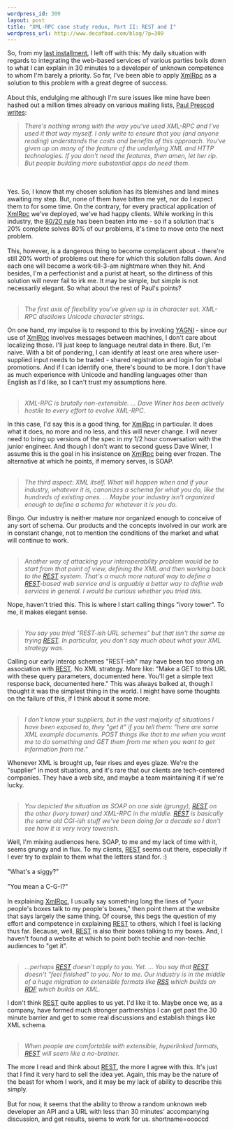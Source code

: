 ```yaml
--- 
wordpress_id: 309
layout: post
title: "XML-RPC case study redux, Part II: REST and I"
wordpress_url: http://www.decafbad.com/blog/?p=309
---
```

So, from my <a href="http://www.decafbad.com/news_archives/000333.phtml">last installment</a>, I left off with this:  My daily situation with regards to integrating the web-based services of various parties boils down to what I can explain in 30 minutes to a developer of unknown competence to whom I'm barely a priority.  So far, I've been able to apply <a href="http://www.decafbad.com/twiki/bin/view/Main/XmlRpc">XmlRpc</a> as a solution to this problem with a great degree of success.
<br /><br />
About this, endulging me although I'm sure issues like mine have been hashed out a million times already on various mailing lists, <a href="http://www.blogstream.com/pauls/1038403139">Paul Prescod writes</a>:<blockquote><i>There's nothing wrong with the way you've used XML-RPC and I've used it that way myself. I only write to ensure that you (and anyone reading) understands the costs and benefits of this approach. You've given up on many of the feature of the underlying XML and HTTP technologies. If you don't need the features, then amen, let her rip. But people building more substantial apps do need them.</i></blockquote>
<br /><br />
Yes.  So, I know that my chosen solution has its blemishes and land mines awaiting my step.  But, none of them have bitten me yet, nor do I expect them to for some time.  On the contrary, for every practical application of <a href="http://www.decafbad.com/twiki/bin/view/Main/XmlRpc">XmlRpc</a> we've deployed, we've had happy clients.  While working in this industry, the <a href="http://www.google.com/search?q=80/20%20rule">80/20 rule</a> has been beaten into me - so if a solution that's 20% complete solves 80% of our problems, it's time to move onto the next problem.
<br /><br />
This, however, is a dangerous thing to become complacent about - there're still 20% worth of problems out there for which this solution falls down.  And each one will become a work-till-3-am nightmare when they hit.  And besides, I'm a perfectionist and a purist at heart, so the dirtiness of this solution will never fail to irk me.  It may be simple, but simple is not necessarily elegant.  So what about the rest of Paul's points?
<br /><br />
<blockquote><i>The first axis of flexibility you've given up is in character set. XML-RPC disallows Unicode character strings.</i></blockquote>On one hand, my impulse is to respond to this by invoking <a href="http://www.acronymfinder.com/af-query.asp?String=exact&amp;Acronym=YAGNI">YAGNI</a> - since our use of <a href="http://www.decafbad.com/twiki/bin/view/Main/XmlRpc">XmlRpc</a> involves messages between machines, I don't care about localizing those.  I'll just keep to language neutral data in there.  But, I'm naive.  With a bit of pondering, I can identify at least one area where user-supplied input needs to be traded - shared registration and login for global promotions.  And if I can identify one, there's bound to be more.  I don't have as much experience with Unicode and handling languages other than English as I'd like, so I can't trust my assumptions here.
<br /><br />
<blockquote><i>XML-RPC is brutally non-extensible. ... Dave Winer has been actively hostile to every effort to evolve XML-RPC.</i></blockquote>In this case, I'd say this is a good thing, for <a href="http://www.decafbad.com/twiki/bin/view/Main/XmlRpc">XmlRpc</a> in particular.  It does what it does, no more and no less, and this will never change.  I will never need to bring up versions of the spec in my 1/2 hour conversation with the junior engineer.  And though I don't want to second guess Dave Winer, I assume this is the goal in his insistence on <a href="http://www.decafbad.com/twiki/bin/view/Main/XmlRpc">XmlRpc</a> being ever frozen.  The alternative at which he points, if memory serves, is SOAP.
<br /><br />
<blockquote><i>The third aspect: XML itself. What will happen when and if your industry, whatever it is, canonizes a schema for what you do, like the hundreds of existing ones. ... Maybe your industry isn't organized enough to define a schema for whatever it is you do.</i></blockquote>Bingo.  Our industry is neither mature nor organized enough to conceive of any sort of schema.  Our products and the concepts involved in our work are in constant change, not to mention the conditions of the market and what will continue to work.
<br /><br />
<blockquote><i>Another way of attacking your interoperability problem would be to start from that point of view, defining the XML and then working back to the <a href="http://www.decafbad.com/twiki/bin/view/Main/REST">REST</a> system. That's a much more natural way to define a <a href="http://www.decafbad.com/twiki/bin/view/Main/REST">REST</a>-based web service and is arguably a better way to define web services in general. I would be curious whether you tried this.</i></blockquote>Nope, haven't tried this.  This is where I start calling things "ivory tower".  To me, it makes elegant sense.  
<br /><br />
<blockquote><i>You say you tried "REST-ish URL schemes" but that isn't the same as trying <a href="http://www.decafbad.com/twiki/bin/view/Main/REST">REST</a>. In particular, you don't say much about what your XML strategy was.</i></blockquote>Calling our early interop schemes "REST-ish" may have been too strong an association with <a href="http://www.decafbad.com/twiki/bin/view/Main/REST">REST</a>.  No XML strategy.  More like: "Make a GET to this URL with these query parameters, documented here.  You'll get a simple text response back, documented here."  This was always balked at, though I thought it was the simplest thing in the world.  I might have some thoughts on the failure of this, if I think about it some more.
<br /><br />
<blockquote><i>I don't know your suppliers, but in the vast majority of situations I have been exposed to, they "get it" if you tell them: "here are some XML example documents. POST things like that to me when you want me to do something and GET them from me when you want to get information from me."</i></blockquote>Whenever XML is brought up, fear rises and eyes glaze.  We're the "supplier" in most situations, and it's rare that our clients are tech-centered companies.  They have a web site, and maybe a team maintaining it if we're lucky.  
<br /><br />
<blockquote><i>You depicted the situation as SOAP on one side (grungy), <a href="http://www.decafbad.com/twiki/bin/view/Main/REST">REST</a> on the other (ivory tower) and XML-RPC in the middle. <a href="http://www.decafbad.com/twiki/bin/view/Main/REST">REST</a> is basically the same old CGI-ish stuff we've been doing for a decade so I don't see how it is very ivory towerish.</blockquote></i>Well, I'm mixing audiences here.  SOAP, to me and my lack of time with it, seems grungy and in flux.  To my clients, <a href="http://www.decafbad.com/twiki/bin/view/Main/REST">REST</a> seems out there, especially if I ever try to explain to them what the letters stand for.  :)
<br /><br />
"What's a siggy?"  
<br /><br />
"You mean a C-G-I?"
<br /><br />
In explaining <a href="http://www.decafbad.com/twiki/bin/view/Main/XmlRpc">XmlRpc</a>, I usually say something long the lines of "your people's boxes talk to my people's boxes," then point them at the website that says largely the same thing.  Of course, this begs the question of my effort and competence in explaining <a href="http://www.decafbad.com/twiki/bin/view/Main/REST">REST</a> to others, which I feel is lacking thus far.  Because, well, <a href="http://www.decafbad.com/twiki/bin/view/Main/REST">REST</a> is also their boxes talking to my boxes.  And, I haven't found a website at which to point both techie and non-techie audiences to "get it".
<br /><br />
<blockquote><i>...perhaps <a href="http://www.decafbad.com/twiki/bin/view/Main/REST">REST</a> doesn't apply to you. Yet. ... You say that <a href="http://www.decafbad.com/twiki/bin/view/Main/REST">REST</a> doesn't "feel finished" to you. Nor to me. Our industry is in the middle of a huge migration to extensible formats like <a href="http://www.decafbad.com/twiki/bin/view/Main/RSS">RSS</a> which builds on <a href="http://www.decafbad.com/twiki/bin/view/Main/RDF">RDF</a> which builds on XML.</i></blockquote>I don't think <a href="http://www.decafbad.com/twiki/bin/view/Main/REST">REST</a> quite applies to us yet.  I'd like it to.  Maybe once we, as a company, have formed much stronger partnerships I can get past the 30 minute barrier and get to some real discussions and establish things like XML schema.
<br /><br />
<blockquote><i>When people are comfortable with extensible, hyperlinked formats, <a href="http://www.decafbad.com/twiki/bin/view/Main/REST">REST</a> will seem like a no-brainer.</i></blockquote>The more I read and think about <a href="http://www.decafbad.com/twiki/bin/view/Main/REST">REST</a>, the more I agree with this.  It's just that I find it very hard to sell the idea yet.  Again, this may be the nature of the beast for whom I work, and it may be my lack of ability to describe this simply.  
<br /><br />
But for now, it seems that the ability to throw a random unknown web developer an API and a URL with less than 30 minutes' accompanying discussion, and get results, seems to work for us.
<!--more-->
shortname=oooccd
